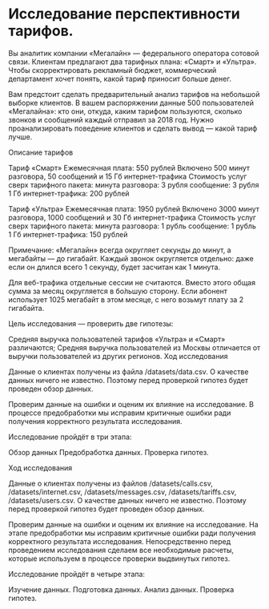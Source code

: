 # Исследование перспективности тарифов.
Вы аналитик компании «Мегалайн» — федерального оператора сотовой связи. Клиентам предлагают два тарифных плана: «Смарт» и «Ультра». Чтобы скорректировать рекламный бюджет, коммерческий департамент хочет понять, какой тариф приносит больше денег.

Вам предстоит сделать предварительный анализ тарифов на небольшой выборке клиентов. В вашем распоряжении данные 500 пользователей «Мегалайна»: кто они, откуда, каким тарифом пользуются, сколько звонков и сообщений каждый отправил за 2018 год. Нужно проанализировать поведение клиентов и сделать вывод — какой тариф лучше.

Описание тарифов

Тариф «Смарт» Ежемесячная плата: 550 рублей Включено 500 минут разговора, 50 сообщений и 15 Гб интернет-трафика Стоимость услуг сверх тарифного пакета: минута разговора: 3 рубля сообщение: 3 рубля 1 Гб интернет-трафика: 200 рублей

Тариф «Ультра» Ежемесячная плата: 1950 рублей Включено 3000 минут разговора, 1000 сообщений и 30 Гб интернет-трафика Стоимость услуг сверх тарифного пакета: минута разговора: 1 рубль сообщение: 1 рубль 1 Гб интернет-трафика: 150 рублей

Примечание: «Мегалайн» всегда округляет секунды до минут, а мегабайты — до гигабайт. Каждый звонок округляется отдельно: даже если он длился всего 1 секунду, будет засчитан как 1 минута.

Для веб-трафика отдельные сессии не считаются. Вместо этого общая сумма за месяц округляется в бо́льшую сторону. Если абонент использует 1025 мегабайт в этом месяце, с него возьмут плату за 2 гигабайта.

Цель исследования — проверить две гипотезы:

Средняя выручка пользователей тарифов «Ультра» и «Смарт» различаются;
Средняя выручка пользователей из Москвы отличается от выручки пользователей из других регионов.
Ход исследования

Данные о клиентах получены из файла /datasets/data.csv. О качестве данных ничего не известно. Поэтому перед проверкой гипотез будет проведен обзор данных.

Проверим данные на ошибки и оценим их влияние на исследование. В процессе предобработки мы исправим критичные ошибки ради получения корректного результата исследования.

Исследование пройдёт в три этапа:

Обзор данных Предобработка данных. Проверка гипотез.

Ход исследования

Данные о клиентах получены из файлов /datasets/calls.csv, /datasets/internet.csv, /datasets/messages.csv, /datasets/tariffs.csv, /datasets/users.csv. О качестве данных ничего не известно. Поэтому перед проверкой гипотез будет проведен обзор данных.

Проверим данные на ошибки и оценим их влияние на исследование. На этапе предобработки мы исправим критичные ошибки ради получения корректного результата исследования. Непосредственно перед проведением исследования сделаем все необходимые расчеты, которые используем в процессе проверки выдвинутых гипотез.

Исследование пройдёт в четыре этапа:

Изучение данных.
Подготовка данных.
Анализ данных.
Проверка гипотез.
